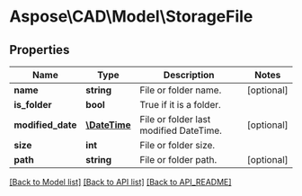 # Aspose\CAD\Model\StorageFile

## Properties
Name | Type | Description | Notes
------------ | ------------- | ------------- | -------------
**name** | **string** | File or folder name. | [optional] 
**is_folder** | **bool** | True if it is a folder. | 
**modified_date** | [**\DateTime**](\DateTime.md) | File or folder last modified DateTime. | [optional] 
**size** | **int** | File or folder size. | 
**path** | **string** | File or folder path. | [optional] 

[[Back to Model list]](API_README.md#documentation-for-models) [[Back to API list]](API_README.md#documentation-for-api-endpoints) [[Back to API_README]](API_README.md)

